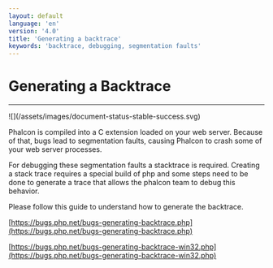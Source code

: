 ```yaml
---
layout: default
language: 'en'
version: '4.0'
title: 'Generating a backtrace'
keywords: 'backtrace, debugging, segmentation faults'
---
```

# Generating a Backtrace
<hr/>
![](/assets/images/document-status-stable-success.svg)

Phalcon is compiled into a C extension loaded on your web server. Because of that, bugs lead to segmentation faults, causing Phalcon to crash some of your web server processes. 

For debugging these segmentation faults a stacktrace is required. Creating a stack trace requires a special build of php and some steps need to be done to generate a trace that allows the phalcon team to debug this behavior. 

Please follow this guide to understand how to generate the backtrace.

[https://bugs.php.net/bugs-generating-backtrace.php](https://bugs.php.net/bugs-generating-backtrace.php)

[https://bugs.php.net/bugs-generating-backtrace-win32.php](https://bugs.php.net/bugs-generating-backtrace-win32.php)

